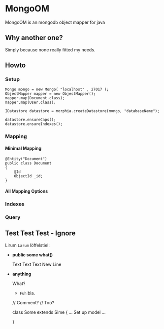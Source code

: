 # MongoOM

MongoOM is an mongodb object mapper for java

## Why another one?

Simply because none really fitted my needs.

## Howto

### Setup

	Mongo mongo = new Mongo( "localhost" , 27017 );
	ObjectMapper mapper = new ObjectMapper();
	mapper.map(Document.class);
	mapper.map(User.class);

	IDatastore datastore = morphia.createDatastore(mongo, "databaseName");
		
	datastore.ensureCaps();
	datastore.ensureIndexes();

### Mapping 	

#### Minimal Mapping

	@Entity("Document")
	public class Document
	{
		@Id
		ObjectId _id;
	}

#### All Mapping Options



### Indexes

### Query




















## Test Test Test - Ignore

Lirum `Larum` löffelstiel:

-  **public some what()**
	
	Text Text Text
	New Line

-  **anything**
	
	What?
	-  `Fuh` bla.

	// Comment?
	// Too?
	
    class Some extends Sime
    {
    	... Set up model ...
    	
    }


